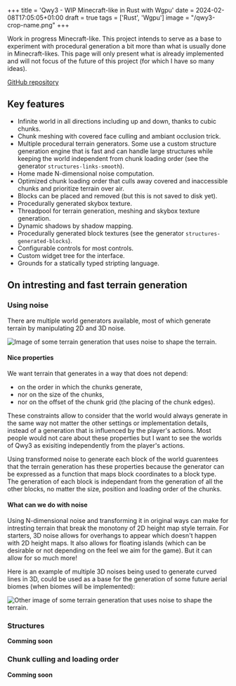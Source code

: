 +++
title = 'Qwy3 - WIP Minecraft-like in Rust with Wgpu'
date = 2024-02-08T17:05:05+01:00
draft = true
tags = ['Rust', 'Wgpu']
image = "/qwy3-crop-name.png"
+++

Work in progress Minecraft-like. This project intends to serve as a base to experiment with procedural generation a bit more than what is usually done in Minecraft-likes. This page will only present what is already implemented and will not focus of the future of this project (for which I have so many ideas).

[GitHub repository](https://github.com/anima-libera/qwy3)

## Key features

- Infinite world in all directions including up and down, thanks to cubic chunks.
- Chunk meshing with covered face culling and ambiant occlusion trick.
- Multiple procedural terrain generators. Some use a custom structure generation engine that is fast and can handle large structures while keeping the world independent from chunk loading order (see the generator `structures-links-smooth`).
- Home made N-dimensional noise computation.
- Optimized chunk loading order that culls away covered and inaccessible chunks and prioritize terrain over air.
- Blocks can be placed and removed (but this is not saved to disk yet).
- Procedurally generated skybox texture.
- Threadpool for terrain generation, meshing and skybox texture generation.
- Dynamic shadows by shadow mapping.
- Procedurally generated block textures (see the generator `structures-generated-blocks`).
- Configurable controls for most controls.
- Custom widget tree for the interface.
- Grounds for a statically typed stripting language.

## On intresting and fast terrain generation

### Using noise

There are multiple world generators available, most of which generate terrain by manipulating 2D and 3D noise.

![Image of some terrain generation that uses noise to shape the terrain.](/qwy3-01.png)

#### Nice properties

We want terrain that generates in a way that does not depend:
- on the order in which the chunks generate,
- nor on the size of the chunks,
- nor on the offset of the chunk grid (the placing of the chunk edges).

These constraints allow to consider that the world would always generate in the same way not matter the other settings or implementation details, instead of a generation that is influenced by the player's actions. Most people would not care about these properties but I want to see the worlds of Qwy3 as exisiting independently from the player's actions.

Using transformed noise to generate each block of the world guarentees that the terrain generation has these properties because the generator can be expressed as a function that maps block coordinates to a block type. The generation of each block is independant from the generation of all the other blocks, no matter the size, position and loading order of the chunks.

#### What can we do with noise

Using N-dimensional noise and transforming it in original ways can make for intresting terrain that break the monotony of 2D height map style terrain. For starters, 3D noise allows for overhangs to appear which doesn't happen with 2D height maps. It also allows for floating islands (which can be desirable or not depending on the feel we aim for the game). But it can allow for so much more!

Here is an example of multiple 3D noises being used to generate curved lines in 3D, could be used as a base for the generation of some future aerial biomes (when biomes will be implemented):

![Other image of some terrain generation that uses noise to shape the terrain.](/qwy3-02.png)

### Structures

**Comming soon**

### Chunk culling and loading order

**Comming soon**
